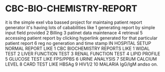 # CBC-BIO-CHEMISTRY-REPORT

 it is the simple exel vba bassed project for maintaing patient report generator 
  it's having lots of cababilities like
         1 generating report by simple input field provided 
         2 Billing 
         3 patinet data maintenace 
         4 retrieval
         5 accessing patient report by clicking hyperlink generated for that particular patient report
         6 reg no generation and time stamp 
          IN HOSPITAL SETUP NORMAL REPORT 
           LIKE
           1 CBC
           BIOCHEMISTRY REPORTS
            LIKE
           1 WIDAL TEST
           2 LIVER FUNCTION TEST
           3 RENAL FUNCTION TEST
           4 LIPID PROFILE 
           5 GLUCOSE TEST LIKE FPS/PPBS
           6 URINE ANALYSIS 
           7 SERUM CALCIUM LEVEL 
           8 CARD TEST LIKE HBSAg
           9 HIV1/2
           10 MALARIA IgG/IgM andso on.
          
